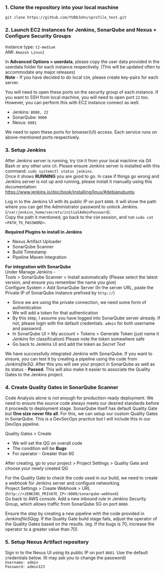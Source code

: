### 1. Clone the repository into your local machine 

`git clone https://github.com/YU88John/vprofile_test.git`

### 2. Launch EC2 instances for Jenkins, SonarQube and Nexus + Configure Security Groups

Instance type: `t2-medium` <br>
AMI: `Amazon Linux2`

In **Advanced Options > userdata**, please copy the user data provided in the userdata folder for each instance respectively. (This will be updated often to accommodate any major releases) <br>
**Note** - If you have decided to do local `SSH`, please create key-pairs for each server.

You will need to open these ports on the security group of each instance. If you want to SSH from local machine, you will need to open port `22` too. However, you can perform this with EC2 instance connect as well.

- Jenkins: `8080, 22`
- SonarQube: `9000`
- Nexus: `8081`

We need to open these ports for browser(UI) access. Each service runs on above-mentioned ports respectively.

### 3. Setup Jenkins 

After Jenkins server is running, try `SSH` it from your local machine via Git Bash or any other unix cli. 
Please ensure Jenkins server is installed with this command: `sudo systemctl status jenkins`. <br>
Once it shows **RUNNING** you are good to go. 
In case if things go wrong and Jenkins server is not up and running, please install it manually using this documentation: https://www.jenkins.io/doc/book/installing/linux/#debianubuntu

Log in to the Jenkins UI with its public IP on port `8080`.
It will show the path where you can get the Administrator password to unlock Jenkins. (`/var/jenkins_home/secrets/initialAdminPassword`). <br>
Copy the path it mentioned, go back to the `SSH` session, and run `sudo cat <PATH_TO_PASSWORD>`. <br>

**Required Plugins to install in Jenkins**
- Nexus Artifact Uploader
- SonarQube Scanner
- Build Timestamp
- Pipeline Maven Integration

**For integration with SonarQube** <br>
Under Manage Jenkins - <br>
Tools > SonarQube Scanner > Install automatically (Please select the latest version, and ensure you remember the name you give) <br>
Configure System > Add SonarQube Server (In the server URL, paste the Private IP of SonarQube instance prefixed by `http://`) 
  - Since we are using the private connection, we need some form of authentication
  - We will add a token for that authentication
  - By this step, I assume you have logged into SonarQube server already. If not, please login with the default credentials. `admin` for both username and password.
  - In SonarQube UI > My account > Tokens > Generate Token (just name it *Jenkins* for classification) Please note the token somewhere safe 
  - Go back to Jenkins UI and add the token as *Secret Text*

We have successfully integrated Jenkins with SonarQube. If you want to ensure, you can test it by creating a pipeline using the code from *JenkinsfileSQ*. After this you will see your project in SonarQube as well as its status - **Passed**. This will also make it easier to associate the Quality Gates to the Jenkins project. 

### 4. Create Quality Gates in SonarQube Scanner 

Code Analysis alone is not enough for production-ready deployment. We need to ensure the source code always meets our desired standards before it proceeds to deployment stage. SonarQube itself has default Quality Gate but **One size never fits all**. For this, we can setup our custom Quality Gates in SonarQube. This is a DevSecOps practice but I will include this in our DevOps pipeline.

Quality Gates > Create 
- We will set the QG on overall code
- The condition will be **Bugs** 
- For operator - Greater than 60

After creating, go to your project > Project Settings > Quality Gate and choose your newly created QG

For the Quality Gate to check the code used in our build, we need to create a webhook for Jenkins server and configure networking. <br>
Project Settings > Create Webhook > URL (`http://<JENKINS_PRIVATE_IP>:8080/sonarqube-webhook`) <br>
Go back to AWS console. Add a new inbound rule in Jenkins Security Group, which allows traffic from SonarQube SG on port `8080`.

Ensure the step by creating a new pipeline with the code provided in *JenkinsfileSQqg*. If the Quality Gate build stage fails, adjust the operator of the Quality Gates based on the results. (eg. If the bugs is 70, increase the operator to a greater value than 70).

### 5. Setup Nexus Artifact repository

Sign in to the Nexus UI using its public IP on port `8081`. Use the default credentials below. (It may ask you to change the password) <br>
`Username: admin` <br>
`Password: admin123`



